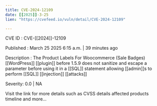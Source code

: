 ```yaml
---
title: CVE-2024-12109
date: [[2025]]-3-25
lien: "https://cvefeed.io/vuln/detail/CVE-2024-12109"

---
```


CVE ID : CVE-[[2024]]-12109

Published :  March 25
2025
6:15 a.m. | 39 minutes ago

Description : The Product Labels For Woocommerce (Sale Badges)  [[WordPress]] [[plugin]] before 1.5.9 does not sanitize and escape a parameter before using it in a [[SQL]] statement
allowing [[admin]]s to perform [[SQL]] [[injection]] [[attacks]]

Severity: 0.0 | NA

Visit the link for more details
such as CVSS details
affected products
timeline
and more...
